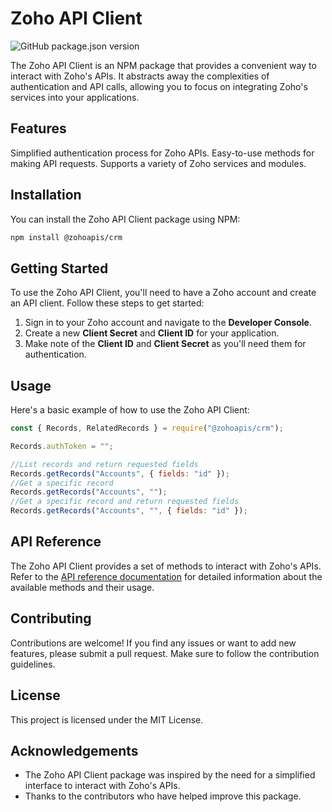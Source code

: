# Zoho API Client

![GitHub package.json version](https://img.shields.io/github/package-json/v/zohoapis/crm)

The Zoho API Client is an NPM package that provides a convenient way to interact with Zoho's APIs. It abstracts away the complexities of authentication and API calls, allowing you to focus on integrating Zoho's services into your applications.

## Features

Simplified authentication process for Zoho APIs.
Easy-to-use methods for making API requests.
Supports a variety of Zoho services and modules.

## Installation

You can install the Zoho API Client package using NPM:

```bash
npm install @zohoapis/crm
```

## Getting Started

To use the Zoho API Client, you'll need to have a Zoho account and create an API client. Follow these steps to get started:

1. Sign in to your Zoho account and navigate to the **Developer Console**.
2. Create a new **Client Secret** and **Client ID** for your application.
3. Make note of the **Client ID** and **Client Secret** as you'll need them for authentication.

## Usage

Here's a basic example of how to use the Zoho API Client:

```javascript
const { Records, RelatedRecords } = require("@zohoapis/crm");

Records.authToken = "";

//List records and return requested fields
Records.getRecords("Accounts", { fields: "id" });
//Get a specific record
Records.getRecords("Accounts", "");
//Get a specific record and return requested fields
Records.getRecords("Accounts", "", { fields: "id" });
```

## API Reference

The Zoho API Client provides a set of methods to interact with Zoho's APIs. Refer to the [API reference documentation](https://www.zoho.com/crm/developer/docs/api/v4/) for detailed information about the available methods and their usage.

## Contributing

Contributions are welcome! If you find any issues or want to add new features, please submit a pull request. Make sure to follow the contribution guidelines.

## License

This project is licensed under the MIT License.

## Acknowledgements

- The Zoho API Client package was inspired by the need for a simplified interface to interact with Zoho's APIs.
- Thanks to the contributors who have helped improve this package.
